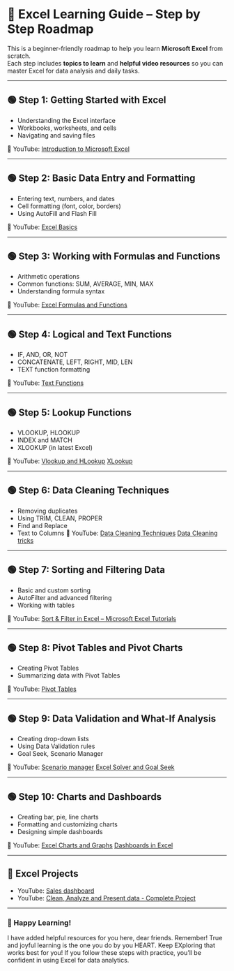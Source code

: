 # 📗 Excel Learning Guide – Step by Step Roadmap

This is a beginner-friendly roadmap to help you learn **Microsoft Excel** from scratch.  
Each step includes **topics to learn** and **helpful video resources** so you can master Excel for data analysis and daily tasks.

---

## 🟢 Step 1: Getting Started with Excel
- Understanding the Excel interface
- Workbooks, worksheets, and cells
- Navigating and saving files

🎥 YouTube: [Introduction to Microsoft Excel](https://youtu.be/fcbB0nkDik8)

---

## 🟢 Step 2: Basic Data Entry and Formatting
- Entering text, numbers, and dates
- Cell formatting (font, color, borders)
- Using AutoFill and Flash Fill

🎥 YouTube: [Excel Basics](https://youtu.be/LgXzzu68j7M)

---

## 🟢 Step 3: Working with Formulas and Functions
- Arithmetic operations
- Common functions: SUM, AVERAGE, MIN, MAX
- Understanding formula syntax

🎥 YouTube: [Excel Formulas and Functions](https://youtu.be/c7BTS7QOEDM)

---

## 🟢 Step 4: Logical and Text Functions
- IF, AND, OR, NOT
- CONCATENATE, LEFT, RIGHT, MID, LEN
- TEXT function formatting

🎥 YouTube: [Text Functions](https://youtu.be/tCxhCOE96lw)

---

## 🟢 Step 5: Lookup Functions
- VLOOKUP, HLOOKUP
- INDEX and MATCH
- XLOOKUP (in latest Excel)

🎥 YouTube: [Vlookup and HLookup](https://youtu.be/4PFuvqbhdPA)   [XLookup](https://youtu.be/Z8XCv-Svyjw)

---

## 🟢 Step 6: Data Cleaning Techniques
- Removing duplicates
- Using TRIM, CLEAN, PROPER
- Find and Replace
- Text to Columns
🎥 YouTube: [Data Cleaning Techniques](https://youtu.be/q7EpoOwBcnM)  [Data Cleaning tricks](https://youtu.be/SNVjndgWBlw?list=PLmejDGrsgFyAjJtHYLu2iMCi1J4zT0VMh)

---

## 🟢 Step 7: Sorting and Filtering Data
- Basic and custom sorting
- AutoFilter and advanced filtering
- Working with tables

🎥 YouTube: [Sort & Filter in Excel – Microsoft Excel Tutorials](https://www.youtube.com/watch?v=6zDFgW5KgUs)

---

## 🟢 Step 8: Pivot Tables and Pivot Charts
- Creating Pivot Tables
- Summarizing data with Pivot Tables

🎥 YouTube: [Pivot Tables](https://youtu.be/zuSNd1ZMfBI)

---

## 🟢 Step 9: Data Validation and What-If Analysis
- Creating drop-down lists
- Using Data Validation rules
- Goal Seek, Scenario Manager

🎥 YouTube: [Scenario manager](https://youtu.be/xGH9ukN1SHg)   [Excel Solver and Goal Seek](https://youtu.be/UD9e-gQCQsE)
             
---

## 🟢 Step 10: Charts and Dashboards
- Creating bar, pie, line charts
- Formatting and customizing charts
- Designing simple dashboards

🎥 YouTube: [Excel Charts and Graphs](https://youtu.be/eHtZrIb0oWY)  [Dashboards in Excel](https://youtu.be/MTlQvyNQ3PM)

---

## 🌟 Excel Projects
- YouTube: [Sales dashboard](https://youtu.be/gTK5rNhWJyA) 
- YouTube: [Clean, Analyze and Present data - Complete Project](https://youtu.be/H6k28jhclwI)

---

### 🙌 Happy Learning!
I have added helpful resources for you here, dear friends. 
Remember! True and joyful learning is the one you do by you HEART. Keep EXploring that works best for you!
If you follow these steps with practice, you’ll be confident in using Excel for data analytics.

